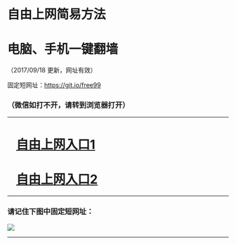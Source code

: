 ﻿# 自由上网简易方法

# 电脑、手机一键翻墙

（2017/09/18 更新，网址有效）

固定短网址：https://git.io/free99

### （微信如打不开，请转到浏览器打开）


***





# &nbsp;&nbsp; <a href="http://ft283630277.fwq-tz1005.info/fwqtz01.html?t=091800114325 " target="_blank">自由上网入口1</a>
# &nbsp;&nbsp; <a href="http://ft257618840.fwq-tz1006.info/fwqtz02.html?t=091800118389 " target="_blank">自由上网入口2</a>
***

### 请记住下图中固定短网址：

<img src="https://s3-us-west-2.amazonaws.com/fwq-1001/yjfq-20170905okok.png" /> 


***

